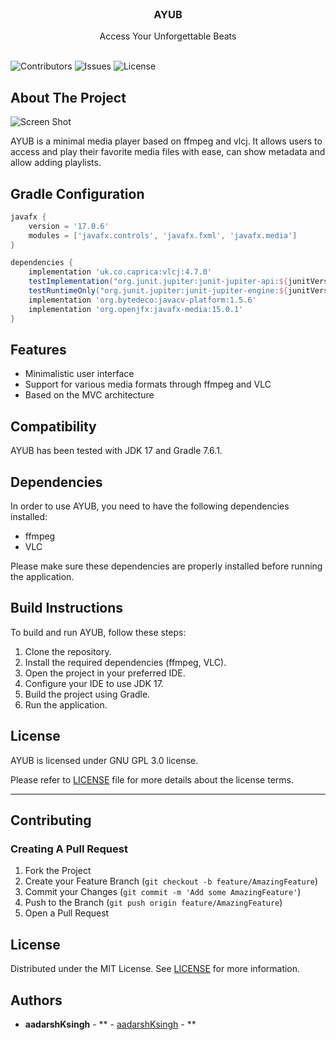 <br/>
<p align="center">
  <h3 align="center">AYUB</h3>

  <p align="center">
    Access Your Unforgettable Beats
    <br/>
    <br/>
  </p>
</p>

![Contributors](https://img.shields.io/github/contributors/aadarshKsingh/AYUB?color=dark-green) ![Issues](https://img.shields.io/github/issues/aadarshKsingh/AYUB) ![License](https://img.shields.io/github/license/aadarshKsingh/AYUB)

## About The Project

![Screen Shot](images/screenshot.png)

AYUB is a minimal media player based on ffmpeg and vlcj. It allows users to access and play their favorite media files with ease, can show metadata and allow adding playlists.

## Gradle Configuration

```groovy
javafx {
    version = '17.0.6'
    modules = ['javafx.controls', 'javafx.fxml', 'javafx.media']
}

dependencies {
    implementation 'uk.co.caprica:vlcj:4.7.0'
    testImplementation("org.junit.jupiter:junit-jupiter-api:${junitVersion}")
    testRuntimeOnly("org.junit.jupiter:junit-jupiter-engine:${junitVersion}")
    implementation 'org.bytedeco:javacv-platform:1.5.6'
    implementation 'org.openjfx:javafx-media:15.0.1'
}
```

## Features

- Minimalistic user interface
- Support for various media formats through ffmpeg and VLC
- Based on the MVC architecture

## Compatibility

AYUB has been tested with JDK 17 and Gradle 7.6.1.

## Dependencies

In order to use AYUB, you need to have the following dependencies installed:

- ffmpeg
- VLC

Please make sure these dependencies are properly installed before running the application.

## Build Instructions

To build and run AYUB, follow these steps:

1. Clone the repository.
2. Install the required dependencies (ffmpeg, VLC).
3. Open the project in your preferred IDE.
4. Configure your IDE to use JDK 17.
5. Build the project using Gradle.
6. Run the application.

## License

AYUB is licensed under GNU GPL 3.0 license.

Please refer to [LICENSE](LICENSE) file for more details about the license terms.

---
## Contributing



### Creating A Pull Request

1. Fork the Project
2. Create your Feature Branch (`git checkout -b feature/AmazingFeature`)
3. Commit your Changes (`git commit -m 'Add some AmazingFeature'`)
4. Push to the Branch (`git push origin feature/AmazingFeature`)
5. Open a Pull Request

## License

Distributed under the MIT License. See [LICENSE](https://github.com/aadarshKsingh/AYUB/blob/main/LICENSE.md) for more information.

## Authors

* **aadarshKsingh** - ** - [aadarshKsingh](https://github.com/aadarshKsingh) - **

